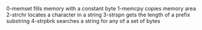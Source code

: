 0-memset fills memory with a constant byte
1-memcpy copies memory area
2-strchr locates a character in a string
3-strspn gets the length of a prefix substring
4-strpbrk searches a string for any of a set of bytes
